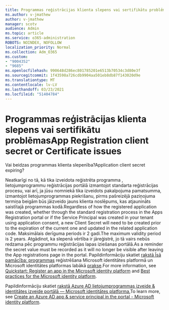```yaml
---
title: Programmas reģistrācijas klienta slepens vai sertifikātu problēmas
ms.author: v-jmathew
author: v-jmathew
manager: scotv
audience: Admin
ms.topic: article
ms.service: o365-administration
ROBOTS: NOINDEX, NOFOLLOW
localization_priority: Normal
ms.collection: Adm_O365
ms.custom:
- "9004352"
- "9685"
ms.openlocfilehash: 990648d286ec801785201e6513b70534c3d80e3f
ms.sourcegitcommit: 1f43598a726cdb9904aa501eb8db87f143020d9e
ms.translationtype: MT
ms.contentlocale: lv-LV
ms.lasthandoff: 03/23/2021
ms.locfileid: "51404784"
---
```

# <a name="app-registration-client-secret-or-certificate-issues"></a><span data-ttu-id="96ea6-102">Programmas reģistrācijas klienta slepens vai sertifikātu problēmas</span><span class="sxs-lookup"><span data-stu-id="96ea6-102">App Registration client secret or Certificate issues</span></span>

<span data-ttu-id="96ea6-103">Vai beidzas programmas klienta slepenība?</span><span class="sxs-lookup"><span data-stu-id="96ea6-103">Application client secret expiring?</span></span>

<span data-ttu-id="96ea6-104">Neatkarīgi no tā, kā tika izveidota reģistrēta programma , lietojumprogrammu reģistrācijas portālā izmantojot standarta reģistrācijas procesu, vai arī, ja jūsu nomniekā tika izveidots pakalpojuma pamatsumma, izmantojot lietojumprogrammas piekrišanu, pirms pašreizējā paziņojuma termiņa beigām būs jāizveido jauns klienta noslēpums, kas atjaunināts saistītajā programmas kodā.</span><span class="sxs-lookup"><span data-stu-id="96ea6-104">Regardless of how the registered application was created, whether through the standard registration process in the Apps Registration portal or if the Service Principal was created in your tenant using application consent, a new Client Secret will need to be created prior to the expiration of the current one and updated in the related application code.</span></span> <span data-ttu-id="96ea6-105">Maksimālais derīguma periods ir 2 gadi.</span><span class="sxs-lookup"><span data-stu-id="96ea6-105">The maximum validity period is 2 years.</span></span> <span data-ttu-id="96ea6-106">Atgādinot, ka slepenā vērtība ir jāreģistrē, jo tā vairs nebūs redzama pēc programmu reģistrācijas lapas iziešanas portālā.</span><span class="sxs-lookup"><span data-stu-id="96ea6-106">As a reminder the secret value must be recorded as it will no longer be visible after leaving the App registrations page in the portal.</span></span> <span data-ttu-id="96ea6-107">Papildinformāciju skatiet [rakstā Īsā pamācība: programmas](https://docs.microsoft.com/azure/active-directory/develop/quickstart-register-app) reģistrēšana Microsoft identitātes platformā un Microsoft identitātes platformas labākā [prakse](https://docs.microsoft.com/azure/active-directory/develop/identity-platform-integration-checklist#security).</span><span class="sxs-lookup"><span data-stu-id="96ea6-107">For more information, see [Quickstart: Register an app in the Microsoft identity platform](https://docs.microsoft.com/azure/active-directory/develop/quickstart-register-app) and [Best practices for the Microsoft identity platform](https://docs.microsoft.com/azure/active-directory/develop/identity-platform-integration-checklist#security).</span></span>

<span data-ttu-id="96ea6-108">Papildinformāciju skatiet [rakstā Azure AD lietojumprogrammas izveide & identitātes izveide portālā — Microsoft identitātes platforma.](https://docs.microsoft.com/azure/active-directory/develop/howto-create-service-principal-portal)</span><span class="sxs-lookup"><span data-stu-id="96ea6-108">To learn more, see [Create an Azure AD app & service principal in the portal - Microsoft identity platform](https://docs.microsoft.com/azure/active-directory/develop/howto-create-service-principal-portal).</span></span>
